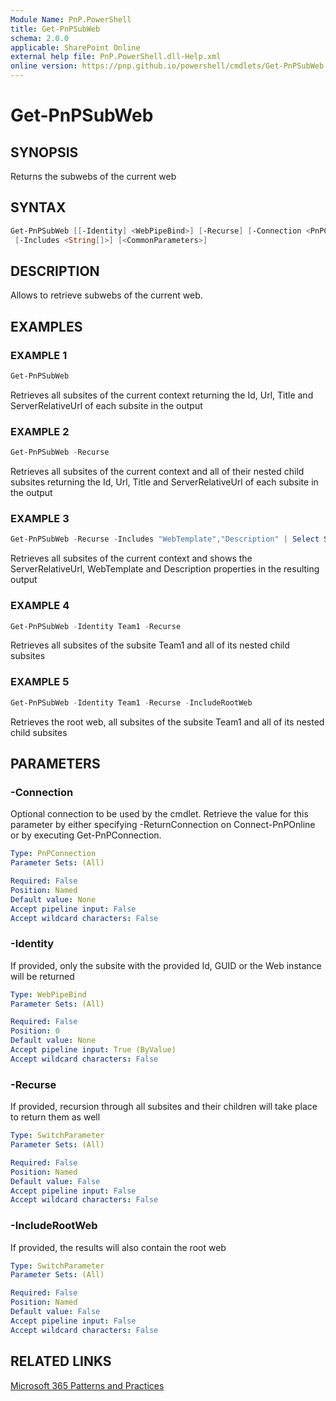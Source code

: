 ```yaml
---
Module Name: PnP.PowerShell
title: Get-PnPSubWeb
schema: 2.0.0
applicable: SharePoint Online
external help file: PnP.PowerShell.dll-Help.xml
online version: https://pnp.github.io/powershell/cmdlets/Get-PnPSubWeb.html
---
```

 
# Get-PnPSubWeb

## SYNOPSIS
Returns the subwebs of the current web

## SYNTAX

```powershell
Get-PnPSubWeb [[-Identity] <WebPipeBind>] [-Recurse] [-Connection <PnPConnection>]
 [-Includes <String[]>] [<CommonParameters>]
```

## DESCRIPTION

Allows to retrieve subwebs of the current web.

## EXAMPLES

### EXAMPLE 1
```powershell
Get-PnPSubWeb
```

Retrieves all subsites of the current context returning the Id, Url, Title and ServerRelativeUrl of each subsite in the output

### EXAMPLE 2
```powershell
Get-PnPSubWeb -Recurse
```

Retrieves all subsites of the current context and all of their nested child subsites returning the Id, Url, Title and ServerRelativeUrl of each subsite in the output

### EXAMPLE 3
```powershell
Get-PnPSubWeb -Recurse -Includes "WebTemplate","Description" | Select ServerRelativeUrl, WebTemplate, Description
```

Retrieves all subsites of the current context and shows the ServerRelativeUrl, WebTemplate and Description properties in the resulting output

### EXAMPLE 4
```powershell
Get-PnPSubWeb -Identity Team1 -Recurse
```

Retrieves all subsites of the subsite Team1 and all of its nested child subsites

### EXAMPLE 5
```powershell
Get-PnPSubWeb -Identity Team1 -Recurse -IncludeRootWeb
```

Retrieves the root web, all subsites of the subsite Team1 and all of its nested child subsites

## PARAMETERS

### -Connection
Optional connection to be used by the cmdlet. Retrieve the value for this parameter by either specifying -ReturnConnection on Connect-PnPOnline or by executing Get-PnPConnection.

```yaml
Type: PnPConnection
Parameter Sets: (All)

Required: False
Position: Named
Default value: None
Accept pipeline input: False
Accept wildcard characters: False
```

### -Identity
If provided, only the subsite with the provided Id, GUID or the Web instance will be returned

```yaml
Type: WebPipeBind
Parameter Sets: (All)

Required: False
Position: 0
Default value: None
Accept pipeline input: True (ByValue)
Accept wildcard characters: False
```

### -Recurse
If provided, recursion through all subsites and their children will take place to return them as well

```yaml
Type: SwitchParameter
Parameter Sets: (All)

Required: False
Position: Named
Default value: False
Accept pipeline input: False
Accept wildcard characters: False
```

### -IncludeRootWeb
If provided, the results will also contain the root web

```yaml
Type: SwitchParameter
Parameter Sets: (All)

Required: False
Position: Named
Default value: False
Accept pipeline input: False
Accept wildcard characters: False
```



## RELATED LINKS

[Microsoft 365 Patterns and Practices](https://aka.ms/m365pnp)

